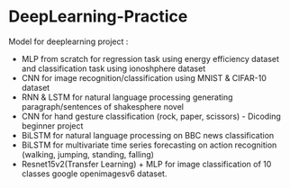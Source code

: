 # DeepLearning-Practice

Model for deeplearning project :
 - MLP from scratch for regression task using energy efficiency dataset and classification task using ionoshphere dataset 
 - CNN for image recognition/classification using MNIST & CIFAR-10 dataset
 - RNN & LSTM for natural language processing generating paragraph/sentences of shakesphere novel
 - CNN for hand gesture classification (rock, paper, scissors) - Dicoding beginner project
 - BiLSTM for natural language processing on BBC news classification
 - BiLSTM for multivariate time series forecasting on action recognition (walking, jumping, standing, falling)
 - Resnet15v2(Transfer Learning) + MLP for image classification of 10 classes google openimagesv6 dataset.
